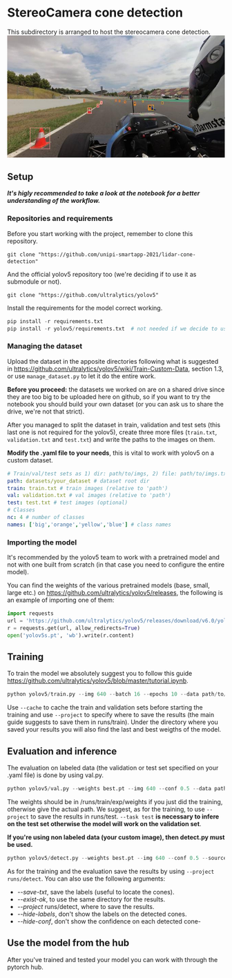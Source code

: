 # StereoCamera cone detection
This subdirectory is arranged to host the stereocamera cone detection.
![Camera detection](camera_detection.jpg "Detection")
## Setup
_**It's higly recommended to take a look at the notebook for a better understanding of the workflow.**_
### Repositories and requirements
Before you start working with the project, remember to clone this repository.
```
git clone "https://github.com/unipi-smartapp-2021/lidar-cone-detection"
```
And the official yolov5 repository too (we're deciding if to use it as submodule or not).
```
git clone "https://github.com/ultralytics/yolov5"
```
Install the requirements for the model correct working.
```python
pip install -r requirements.txt
pip install -r yolov5/requirements.txt  # not needed if we decide to use yolov5 as submodule
```
### Managing the dataset
Upload the dataset in the apposite directories following what is suggested in https://github.com/ultralytics/yolov5/wiki/Train-Custom-Data, section 1.3, or use ```manage_dataset.py``` to let it do the entire work.

**Before you proceed:** the datasets we worked on are on a shared drive since they are too big to be uploaded here on github, so if you want to try the notebook you should build your own dataset (or you can ask us to share the drive, we're not that strict).

After you managed to split the dataset in train, validation and test sets (this last one is not required for the yolov5), create three more files (```train.txt```, ```validation.txt``` and ```test.txt```) and write the paths to the images on them.

**Modify the .yaml file to your needs**, this is vital to work with yolov5 on a custom dataset.
```yaml
# Train/val/test sets as 1) dir: path/to/imgs, 2) file: path/to/imgs.txt, or 3) list: [path/to/imgs1, path/to/imgs2, ..]
path: datasets/your_dataset # dataset root dir
train: train.txt # train images (relative to 'path')
val: validation.txt # val images (relative to 'path')
test: test.txt # test images (optional)
# Classes
nc: 4 # number of classes
names: ['big','orange','yellow','blue'] # class names
```
### Importing the model
It's recommended by the yolov5 team to work with a pretrained model and not with one built from scratch (in that case you need to configure the entire model).

You can find the weights of the various pretrained models (base, small, large etc.) on https://github.com/ultralytics/yolov5/releases, the following is an example of importing one of them:
```python
import requests
url = 'https://github.com/ultralytics/yolov5/releases/download/v6.0/yolov5s.pt'
r = requests.get(url, allow_redirects=True)
open('yolov5s.pt', 'wb').write(r.content)
```
## Training
To train the model we absolutely suggest you to follow this guide https://github.com/ultralytics/yolov5/blob/master/tutorial.ipynb.
```python
python yolov5/train.py --img 640 --batch 16 --epochs 10 --data path/to/your_yaml.yaml --weights yolov5s.pt
```
Use ```--cache``` to cache the train and validation sets before starting the training and use ```--project``` to specify where to save the results (the main guide suggests to save them in runs/train). Under the directory where you saved your results you will also find the last and best weigths of the model.
## Evaluation and inference
The evaluation on labeled data (the validation or test set specified on your .yaml file) is done by using val.py.
```python
python yolov5/val.py --weights best.pt --img 640 --conf 0.5 --data path/to/your_yaml.yaml --task test
```
The weights should be in /runs/train/exp/weights if you just did the training, otherwise give the actual path. We suggest, as for the training, to use ```--project``` to save the results in runs/test. ```--task test``` **is necessary to infere on the test set otherwise the model will work on the validation set**.

**If you're using non labeled data (your custom image), then detect.py must be used.**
```python
python yolov5/detect.py --weights best.pt --img 640 --conf 0.5 --source path/to/your_image.png
```
As for the training and the evaluation save the results by using ```--project runs/detect```. You can also use the following arguments:
- _--save-txt_, save the labels (useful to locate the cones).
- _--exist-ok_, to use the same directory for the results.
- _--project_ runs/detect, where to save the results.
- _--hide-labels_, don't show the labels on the detected cones.
- _--hide-conf_, don't show the confidence on each detected cone-

## Use the model from the hub
After you've trained and tested your model you can work with through the pytorch hub.
